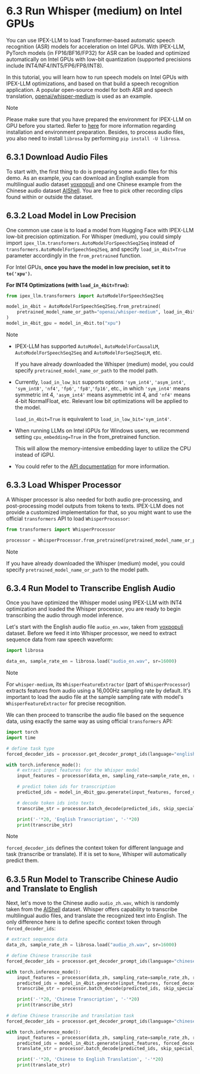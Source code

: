 # 6.3 Run Whisper (medium) on Intel GPUs

You can use IPEX-LLM to load Transformer-based automatic speech recognition (ASR) models for acceleration on Intel GPUs. With IPEX-LLM, PyTorch models (in FP16/BF16/FP32) for ASR can be loaded and optimized automatically on Intel GPUs with low-bit quantization (supported precisions include INT4/NF4/INT5/FP6/FP8/INT8).

In this tutorial, you will learn how to run speech models on Intel GPUs with IPEX-LLM optimizations, and based on that build a speech recognition application. A popular open-source model for both ASR and speech translation, [openai/whisper-medium](https://huggingface.co/openai/whisper-medium) is used as an example.

> [!NOTE]
> Please make sure that you have prepared the environment for IPEX-LLM on GPU before you started. Refer to [here](https://ipex-llm.readthedocs.io/en/latest/doc/LLM/Overview/install_gpu.html) for more information regarding installation and environment preparation. Besides, to process audio files, you also need to install `librosa` by performing `pip install -U librosa`.

## 6.3.1 Download Audio Files
To start with, the first thing to do is preparing some audio files for this demo. As an example, you can download an English example from multilingual audio dataset [voxpopuli](https://huggingface.co/datasets/facebook/voxpopuli) and one Chinese example from the Chinese audio dataset [AIShell](https://huggingface.co/datasets/carlot/AIShell). You are free to pick other recording clips found within or outside the dataset. 


## 6.3.2 Load Model in Low Precision

One common use case is to load a model from Hugging Face with IPEX-LLM low-bit precision optimization. For Whisper (medium), you could simply import `ipex_llm.transformers.AutoModelForSpeechSeq2Seq` instead of `transformers.AutoModelForSpeechSeq2Seq`, and specify `load_in_4bit=True` parameter accordingly in the `from_pretrained` function.

For Intel GPUs, **once you have the model in low precision, set it to `to('xpu')`.**

**For INT4 Optimizations (with `load_in_4bit=True`):**

```python
from ipex_llm.transformers import AutoModelForSpeechSeq2Seq

model_in_4bit = AutoModelForSpeechSeq2Seq.from_pretrained(
    pretrained_model_name_or_path="openai/whisper-medium", load_in_4bit=True
)
model_in_4bit_gpu = model_in_4bit.to("xpu")
```

> [!NOTE]
> * IPEX-LLM has supported `AutoModel`, `AutoModelForCausalLM`, `AutoModelForSpeechSeq2Seq` and `AutoModelForSeq2SeqLM`, etc.
>
>   If you have already downloaded the Whisper (medium) model, you could specify `pretrained_model_name_or_path` to the model path.
>
> * Currently, `load_in_low_bit` supports options `'sym_int4'`, `'asym_int4'`, `'sym_int8'`, `'nf4'`, `'fp6'`, `'fp8'`,`'fp16'`, etc., in which `'sym_int4'` means symmetric int 4, `'asym_int4'` means asymmetric int 4, and `'nf4'` means 4-bit NormalFloat, etc. Relevant low bit optimizations will be applied to the model.
>
>   `load_in_4bit=True` is equivalent to `load_in_low_bit='sym_int4'`.
>
> * When running LLMs on Intel iGPUs for Windows users, we recommend setting `cpu_embedding=True` in the from_pretrained function.
> 
>   This will allow the memory-intensive embedding layer to utilize the CPU instead of iGPU.
>
> * You could refer to the [API documentation](https://ipex-llm.readthedocs.io/en/latest/doc/PythonAPI/LLM/transformers.html) for more information.

## 6.3.3 Load Whisper Processor

A Whisper processor is also needed for both audio pre-processing, and post-processing model outputs from tokens to texts. IPEX-LLM does not provide a customized implementation for that, so you might want to use the official `transformers` API to load `WhisperProcessor`:

```python
from transformers import WhisperProcessor

processor = WhisperProcessor.from_pretrained(pretrained_model_name_or_path="openai/whisper-medium")
```

> [!NOTE]
> If you have already downloaded the Whisper (medium) model, you could specify `pretrained_model_name_or_path` to the model path.

## 6.3.4 Run Model to Transcribe English Audio

Once you have optimized the Whisper model using IPEX-LLM with INT4 optimization and loaded the Whisper processor, you are ready to begin transcribing the audio through model inference.

Let's start with the English audio file `audio_en.wav`, taken from [voxpopuli](https://huggingface.co/datasets/facebook/voxpopuli) dataset. Before we feed it into Whisper processor, we need to extract sequence data from raw speech waveform:

```python
import librosa

data_en, sample_rate_en = librosa.load("audio_en.wav", sr=16000)
```

> [!NOTE]
> For `whisper-medium`, its `WhisperFeatureExtractor` (part of `WhisperProcessor`) extracts features from audio using a 16,000Hz sampling rate by default. It's important to load the audio file at the sample sampling rate with model's `WhisperFeatureExtractor` for precise recognition.
> 

We can then proceed to transcribe the audio file based on the sequence data, using exactly the same way as using official `transformers` API:

```python
import torch
import time

# define task type
forced_decoder_ids = processor.get_decoder_prompt_ids(language="english", task="transcribe")

with torch.inference_mode():
    # extract input features for the Whisper model
    input_features = processor(data_en, sampling_rate=sample_rate_en, return_tensors="pt").input_features.to('xpu')

    # predict token ids for transcription
    predicted_ids = model_in_4bit_gpu.generate(input_features, forced_decoder_ids=forced_decoder_ids,max_new_tokens=200)

    # decode token ids into texts
    transcribe_str = processor.batch_decode(predicted_ids, skip_special_tokens=True)

    print('-'*20, 'English Transcription', '-'*20)
    print(transcribe_str)
```

> [!NOTE]
> `forced_decoder_ids` defines the context token for different language and task (transcribe or translate). If it is set to `None`, Whisper will automatically predict them.
> 


## 6.3.5 Run Model to Transcribe Chinese Audio and Translate to English

Next, let's move to the Chinese audio `audio_zh.wav`, which is randomly taken from the [AIShell](https://huggingface.co/datasets/carlot/AIShell) dataset. Whisper offers capability to transcribe multilingual audio files, and translate the recognized text into English. The only difference here is to define specific context token through `forced_decoder_ids`:

```python
# extract sequence data
data_zh, sample_rate_zh = librosa.load("audio_zh.wav", sr=16000)

# define Chinese transcribe task
forced_decoder_ids = processor.get_decoder_prompt_ids(language="chinese", task="transcribe")

with torch.inference_mode():
    input_features = processor(data_zh, sampling_rate=sample_rate_zh, return_tensors="pt").input_features.to('xpu')
    predicted_ids = model_in_4bit.generate(input_features, forced_decoder_ids=forced_decoder_ids)
    transcribe_str = processor.batch_decode(predicted_ids, skip_special_tokens=True)

    print('-'*20, 'Chinese Transcription', '-'*20)
    print(transcribe_str)

# define Chinese transcribe and translation task
forced_decoder_ids = processor.get_decoder_prompt_ids(language="chinese", task="translate")

with torch.inference_mode():
    input_features = processor(data_zh, sampling_rate=sample_rate_zh, return_tensors="pt").input_features.to('xpu')
    predicted_ids = model_in_4bit.generate(input_features, forced_decoder_ids=forced_decoder_ids, max_new_tokens=200)
    translate_str = processor.batch_decode(predicted_ids, skip_special_tokens=True)

    print('-'*20, 'Chinese to English Translation', '-'*20)
    print(translate_str)
```

